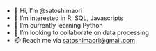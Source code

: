 - 👋 Hi, I’m @satoshimaori
- 👀 I’m interested in R, SQL, Javascripts
- 🌱 I’m currently learning Python
- 💞️ I’m looking to collaborate on data processing
- 📫 Reach me via satoshimaori@gmail.com

<!---
satoshimaori/satoshimaori is a ✨ special ✨ repository because its `README.md` (this file) appears on your GitHub profile.
You can click the Preview link to take a look at your changes.
--->
